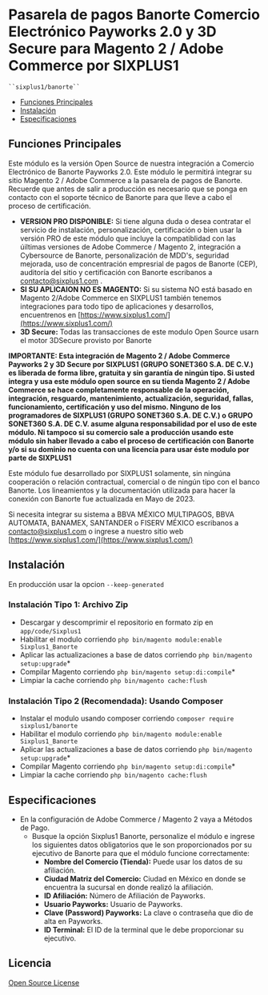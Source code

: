# Pasarela de pagos Banorte Comercio Electrónico Payworks 2.0 y 3D Secure para Magento 2 / Adobe Commerce por SIXPLUS1

    ``sixplus1/banorte``

 - [Funciones Principales](#markdown-header-main-functionalities)
 - [Instalación](#markdown-header-installation)
 - [Especificaciones](#markdown-header-specifications)


## Funciones Principales
Este módulo es la versión Open Source de nuestra integración a Comercio Electrónico de Banorte Payworks 2.0. Este módulo le permitirá integrar su sitio Magento 2 / Adobe Commerce a la pasarela de pagos de Banorte. Recuerde que antes de salir a producción es necesario que se ponga en contacto con el soporte técnico de Banorte para que lleve a cabo el proceso de certificación.

- **VERSION PRO DISPONIBLE:** Si tiene alguna duda o desea contratar el servicio de instalación, personalización, certificación o bien usar la versión PRO de este módulo que incluye la compatiblidad con las úiltimas versiones de Adobe Commerce / Magento 2, integración a Cybersource de Banorte, personalización de MDD's, seguridad mejorada, uso de concentración empresrial de pagos de Banorte (CEP), auditoría del sitio y certificación con Banorte escribanos a [contacto@sixplus1.com](mailto:contacto@sixplus1.com) .
- **SI SU APLICAION NO ES MAGENTO:** Si su sistema NO está basado en Magento 2/Adobe Commerce en SIXPLUS1 también tenemos integraciones para todo tipo de aplicaciones y desarrollos, encuentrenos en [https://www.sixplus1.com/](https://www.sixplus1.com/)
- **3D Secure:** Todas las transacciones de este modulo Open Source usarn el motor 3DSecure provisto por Banorte

**IMPORTANTE: Esta integración de Magento 2 / Adobe Commerce Payworks 2 y 3D Secure por SIXPLUS1 (GRUPO SONET360 S.A. DE C.V.) es liberada de forma libre, gratuita y sin garantía de ningún tipo. Si usted integra y usa este módulo open source en su tienda Magento 2 / Adobe Commerce se hace completamente responsable de la operación, integración, resguardo, mantenimiento, actualización, seguridad, fallas, funcionamiento, certificación y uso del mismo. Ninguno de los programadores de SIXPLUS1 (GRUPO SONET360 S.A. DE C.V.) o GRUPO SONET360 S.A. DE C.V. asume alguna responsabilidad por el uso de este módulo. Ni tampoco si su comercio sale a producción usando este módulo sin haber llevado a cabo el proceso de certificación con Banorte y/o si su dominio no cuenta con una licencia para usar éste modulo por parte de SIXPLUS1**

Este módulo fue desarrollado por SIXPLUS1 solamente, sin ningúna cooperación o relación contractual, comercial o de ningún tipo con el banco Banorte. Los lineamientos y la documentación utilizada para hacer la conexión con Banorte fue actualizada en Mayo de 2023.

Si necesita integrar su sistema a BBVA MÉXICO MULTIPAGOS, BBVA AUTOMATA, BANAMEX, SANTANDER o FISERV MÉXICO escribanos a  [contacto@sixplus1.com](mailto:contacto@sixplus1.com) o ingrese a nuestro sitio web [https://www.sixplus1.com/](https://www.sixplus1.com/)

## Instalación
En producción usar la opcion `--keep-generated`

### Instalación Tipo 1: Archivo Zip

 - Descargar y descomprimir el repositorio en formato zip en `app/code/Sixplus1`
 - Habilitar el modulo corriendo `php bin/magento module:enable Sixplus1_Banorte`
 - Aplicar las actualizaciones a base de datos corriendo `php bin/magento setup:upgrade`\*
 - Compilar Magento corriendo `php bin/magento setup:di:compile`\*
 - Limpiar la cache corriendo `php bin/magento cache:flush`

### Instalación Tipo 2 (Recomendada): Usando Composer 

 - Instalar el modulo usando composer corriendo `composer require sixplus1/banorte`
 - Habilitar el modulo corriendo `php bin/magento module:enable Sixplus1_Banorte`
 - Aplicar las actualizaciones a base de datos corriendo `php bin/magento setup:upgrade`\*
 - Compilar Magento corriendo `php bin/magento setup:di:compile`\*
 - Limpiar la cache corriendo `php bin/magento cache:flush`

## Especificaciones

 - En la configuración de Adobe Commerce / Magento 2 vaya a Métodos de Pago.
	- Busque la opción Sixplus1 Banorte, personalize el módulo e ingrese los siguientes datos obligatorios que le son proporcionados por su ejecutivo de Banorte para que el módulo funcione correctamente:
        - **Nombre del Comercio (Tienda):** Puede usar los datos de su afiliación.
        - **Ciudad Matriz del Comercio:** Ciudad en México en donde se encuentra la sucursal en donde realizó la afiliación.
        - **ID Afiliación:** Número de Afiliación de Payworks.
        - **Usuario Payworks:** Usuario de Payworks.
        - **Clave (Password) Payworks:** La clave o contraseña que dio de alta en Payworks.
        - **ID Terminal:** El ID de la terminal que le debe proporcionar su ejecutivo.



## Licencia

[Open Source License](LICENSE)

